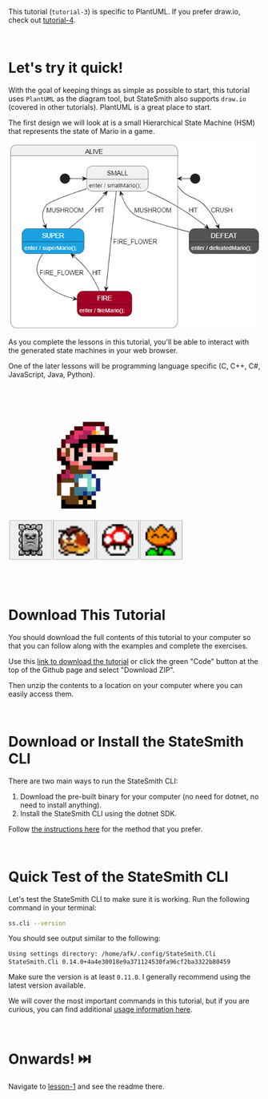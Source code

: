 This tutorial (`tutorial-3`) is specific to PlantUML. If you prefer draw.io, check out [tutorial-4](https://github.com/StateSmith/tutorial-4).

<br>

# Let's try it quick!
With the goal of keeping things as simple as possible to start, this tutorial uses `PlantUML` as the diagram tool, but StateSmith also supports `draw.io` (covered in other tutorials). PlantUML is a great place to start.

The first design we will look at is a small Hierarchical State Machine (HSM) that represents the state of Mario in a game.

![](docs/fsm.png)

As you complete the lessons in this tutorial, you'll be able to interact with the generated state machines in your web browser.

One of the later lessons will be programming language specific (C, C++, C#, JavaScript, Java, Python).

![](docs/interact.gif)

<br>
<br>

# Download This Tutorial
You should download the full contents of this tutorial to your computer so that you can follow along with the examples and complete the exercises.

Use this [link to download the tutorial](https://github.com/StateSmith/tutorial-3/archive/refs/heads/main.zip) or click the green "Code" button at the top of the Github page and select "Download ZIP".

Then unzip the contents to a location on your computer where you can easily access them.

<br>

# Download or Install the StateSmith CLI
There are two main ways to run the StateSmith CLI:
1. Download the pre-built binary for your computer (no need for dotnet, no need to install anything).
2. Install the StateSmith CLI using the dotnet SDK.

Follow [the instructions here](https://github.com/StateSmith/StateSmith/wiki/CLI:-Download-or-Install) for the method that you prefer.


<br>

# Quick Test of the StateSmith CLI
Let's test the StateSmith CLI to make sure it is working. Run the following command in your terminal:

```sh
ss.cli --version
```
You should see output similar to the following:

```
Using settings directory: /home/afk/.config/StateSmith.Cli
StateSmith.Cli 0.14.0+4a4e30018e9a371124530fa96cf2ba3322b80459
```

Make sure the version is at least `0.11.0`. I generally recommend using the latest version available.

We will cover the most important commands in this tutorial, but if you are curious, you can find additional [usage information here](https://github.com/StateSmith/StateSmith/wiki/CLI:-Usage).


<br>


# Onwards! ⏭️
Navigate to [lesson-1](./lesson-1/README.md) and see the readme there.
